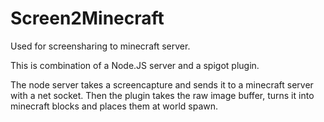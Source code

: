 # Screen2Minecraft

Used for screensharing to minecraft server.

This is combination of a Node.JS server and a spigot plugin.

The node server takes a screencapture and sends it to a minecraft server with a net socket. Then the plugin takes the raw image buffer, turns it into minecraft blocks and places them at world spawn.
